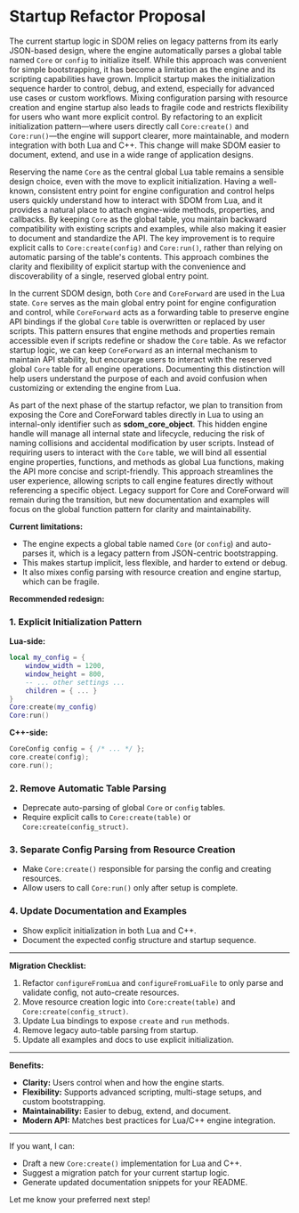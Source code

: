 # Startup Refactor Proposal
The current startup logic in SDOM relies on legacy patterns from its early JSON-based design, where the engine automatically parses a global table named `Core` or `config` to initialize itself. While this approach was convenient for simple bootstrapping, it has become a limitation as the engine and its scripting capabilities have grown. Implicit startup makes the initialization sequence harder to control, debug, and extend, especially for advanced use cases or custom workflows. Mixing configuration parsing with resource creation and engine startup also leads to fragile code and restricts flexibility for users who want more explicit control. By refactoring to an explicit initialization pattern—where users directly call `Core:create()` and `Core:run()`—the engine will support clearer, more maintainable, and modern integration with both Lua and C++. This change will make SDOM easier to document, extend, and use in a wide range of application designs.

Reserving the name `Core` as the central global Lua table remains a sensible design choice, even with the move to explicit initialization. Having a well-known, consistent entry point for engine configuration and control helps users quickly understand how to interact with SDOM from Lua, and it provides a natural place to attach engine-wide methods, properties, and callbacks. By keeping `Core` as the global table, you maintain backward compatibility with existing scripts and examples, while also making it easier to document and standardize the API. The key improvement is to require explicit calls to `Core:create(config)` and `Core:run()`, rather than relying on automatic parsing of the table's contents. This approach combines the clarity and flexibility of explicit startup with the convenience and discoverability of a single, reserved global entry point.

In the current SDOM design, both `Core` and `CoreForward` are used in the Lua state. `Core` serves as the main global entry point for engine configuration and control, while `CoreForward` acts as a forwarding table to preserve engine API bindings if the global `Core` table is overwritten or replaced by user scripts. This pattern ensures that engine methods and properties remain accessible even if scripts redefine or shadow the `Core` table. As we refactor startup logic, we can keep `CoreForward` as an internal mechanism to maintain API stability, but encourage users to interact with the reserved global `Core` table for all engine operations. Documenting this distinction will help users understand the purpose of each and avoid confusion when customizing or extending the engine from Lua.

As part of the next phase of the startup refactor, we plan to transition from exposing the Core and CoreForward tables directly in Lua to using an internal-only identifier such as __sdom_core_object__. This hidden engine handle will manage all internal state and lifecycle, reducing the risk of naming collisions and accidental modification by user scripts. Instead of requiring users to interact with the `Core` table, we will bind all essential engine properties, functions, and methods as global Lua functions, making the API more concise and script-friendly. This approach streamlines the user experience, allowing scripts to call engine features directly without referencing a specific object. Legacy support for Core and CoreForward will remain during the transition, but new documentation and examples will focus on the global function pattern for clarity and maintainability.


**Current limitations:**
- The engine expects a global table named `Core` (or `config`) and auto-parses it, which is a legacy pattern from JSON-centric bootstrapping.
- This makes startup implicit, less flexible, and harder to extend or debug.
- It also mixes config parsing with resource creation and engine startup, which can be fragile.

**Recommended redesign:**

### 1. Explicit Initialization Pattern

**Lua-side:**
```lua
local my_config = {
    window_width = 1200,
    window_height = 800,
    -- ... other settings ...
    children = { ... }
}
Core:create(my_config)
Core:run()
```

**C++-side:**
```cpp
CoreConfig config = { /* ... */ };
core.create(config);
core.run();
```

### 2. Remove Automatic Table Parsing

- Deprecate auto-parsing of global `Core` or `config` tables.
- Require explicit calls to `Core:create(table)` or `Core:create(config_struct)`.

### 3. Separate Config Parsing from Resource Creation

- Make `Core:create()` responsible for parsing the config and creating resources.
- Allow users to call `Core:run()` only after setup is complete.

### 4. Update Documentation and Examples

- Show explicit initialization in both Lua and C++.
- Document the expected config structure and startup sequence.

---

**Migration Checklist:**
1. Refactor `configureFromLua` and `configureFromLuaFile` to only parse and validate config, not auto-create resources.
2. Move resource creation logic into `Core:create(table)` and `Core:create(config_struct)`.
3. Update Lua bindings to expose `create` and `run` methods.
4. Remove legacy auto-table parsing from startup.
5. Update all examples and docs to use explicit initialization.

---

**Benefits:**
- **Clarity:** Users control when and how the engine starts.
- **Flexibility:** Supports advanced scripting, multi-stage setups, and custom bootstrapping.
- **Maintainability:** Easier to debug, extend, and document.
- **Modern API:** Matches best practices for Lua/C++ engine integration.

---

If you want, I can:
- Draft a new `Core:create()` implementation for Lua and C++.
- Suggest a migration patch for your current startup logic.
- Generate updated documentation snippets for your README.

Let me know your preferred next step!
